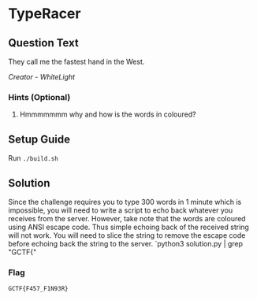 # TypeRacer

## Question Text

They call me the fastest hand in the West.

*Creator - WhiteLight*

### Hints (Optional)
1. Hmmmmmmm why and how is the words in coloured?

## Setup Guide
Run `./build.sh`

## Solution

Since the challenge requires you to type 300 words in 1 minute which is impossible, you will need to write a script to echo back whatever you receives from the server.
However, take note that the words are coloured using ANSI escape code. 
Thus simple echoing back of the received string will not work. You will need to slice the string to remove the escape code before echoing back the string to the server.
`python3 solution.py | grep "GCTF{"

### Flag
`GCTF{F457_F1N93R}`

